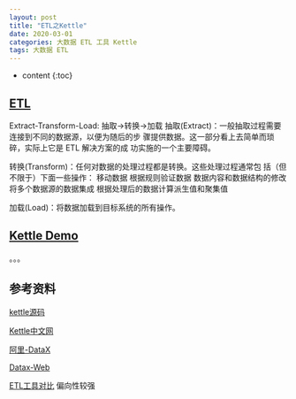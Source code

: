 ```yaml
---
layout: post
title: "ETL之Kettle"
date: 2020-03-01
categories: 大数据 ETL 工具 Kettle
tags: 大数据 ETL
---
```


* content
{:toc}

## [ETL](https://baike.baidu.com/item/ETL/1251949?fr=aladdin)

Extract-Transform-Load: 抽取->转换->加载
抽取(Extract)：一般抽取过程需要连接到不同的数据源，以便为随后的步 骤提供数据。这一部分看上去简单而琐碎，实际上它是 ETL 解决方案的成 功实施的一个主要障碍。

转换(Transform)：任何对数据的处理过程都是转换。这些处理过程通常包
括（但不限于）下面一些操作：
移动数据
根据规则验证数据
数据内容和数据结构的修改
将多个数据源的数据集成
根据处理后的数据计算派生值和聚集值

加载(Load)：将数据加载到目标系统的所有操作。

## [Kettle Demo](http://www.kettle.net.cn/2108.html)



。。。



## 参考资料

[kettle源码](https://github.com/pentaho/pentaho-kettle)

[Kettle中文网](http://www.kettle.net.cn/category/demo)

[阿里-DataX](https://github.com/alibaba/DataX)

[Datax-Web](https://github.com/WeiYe-Jing/datax-web)

[ETL工具对比](https://www.cnblogs.com/DataPipeline2018/p/11131723.html)  偏向性较强